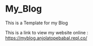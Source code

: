 # My_Blog
This is a Template for my Blog

This is a link to view my website online : https://myblog.anjolatopebabal.repl.co/
